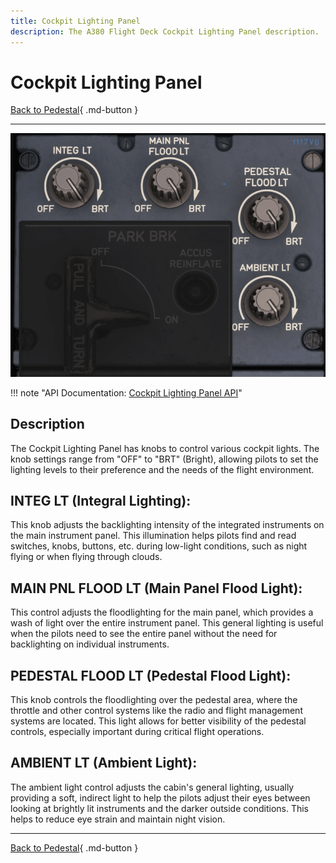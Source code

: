 ```yaml
---
title: Cockpit Lighting Panel
description: The A380 Flight Deck Cockpit Lighting Panel description.
---
```


# Cockpit Lighting Panel

[Back to Pedestal](../overviews/pedestal.md){ .md-button }

---

![Cockpit Lighting](../../../assets/a380x-briefing/flight-deck/pedestal/cockpit-lt-panel.png)

!!! note "API Documentation: [Cockpit Lighting Panel API](../../../../../aircraft/a380x/a380x-api/a380x-flight-deck-api.md#cockpit-lighting-panel)"

## Description

The Cockpit Lighting Panel has knobs to control various cockpit lights.
The knob settings range from "OFF" to "BRT" (Bright), allowing pilots to set the lighting levels to their
preference and the needs of the flight environment.

## INTEG LT (Integral Lighting):

This knob adjusts the backlighting intensity of the integrated instruments on the main instrument panel. This
illumination helps pilots find and read switches, knobs, buttons, etc. during low-light conditions, such as night flying
or when flying through clouds.

## MAIN PNL FLOOD LT (Main Panel Flood Light):

This control adjusts the floodlighting for the main panel, which provides a wash of light over the entire instrument
panel. This general lighting is useful when the pilots need to see the entire panel without the need for backlighting on
individual instruments.

## PEDESTAL FLOOD LT (Pedestal Flood Light):

This knob controls the floodlighting over the pedestal area, where the throttle and other control systems like the
radio and flight management systems are located. This light allows for better visibility of the pedestal controls,
especially important during critical flight operations.

## AMBIENT LT (Ambient Light):

The ambient light control adjusts the cabin's general lighting, usually providing a soft, indirect light to help the
pilots adjust their eyes between looking at brightly lit instruments and the darker outside conditions. This helps to
reduce eye strain and maintain night vision.


---

[Back to Pedestal](../overviews/pedestal.md){ .md-button }

